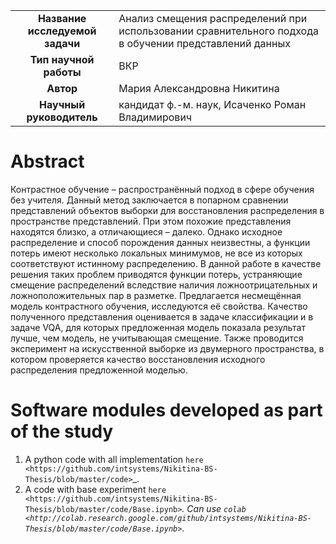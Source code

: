 <table>
    <tr>
        <td align="center"> <b> Название исследуемой задачи </b> </td>
        <td> Анализ смещения распределений при использовании сравнительного подхода в обучении представлений данных </td>
    </tr>
    <tr>
        <td align="center"> <b> Тип научной работы </b> </td>
        <td> ВКР </td>
    </tr>
    <tr>
        <td align="center"> <b> Автор </b> </td>
        <td> Мария Александровна Никитина </td>
    </tr>
    <tr>
        <td align="center"> <b> Научный руководитель </b> </td>
        <td> кандидат ф.-м. наук, Исаченко Роман Владимирович </td>
    </tr>
</table>

Abstract
========

Контрастное обучение – распространённый подход в сфере обучения без учителя. Данный метод заключается в попарном сравнении представлений объектов выборки для восстановления распределения в пространстве представлений. При этом похожие представления находятся близко, а отличающиеся – далеко. Однако исходное распределение и способ порождения данных неизвестны, а функции потерь имеют несколько локальных минимумов, не все из которых соответствуют истинному распределению. В данной работе в качестве решения таких проблем приводятся функции потерь, устраняющие смещение распределений вследствие наличия ложноотрицательных и ложноположительных пар в разметке. Предлагается несмещённая модель контрастного обучения, исследуются её свойства. Качество полученного представления оценивается в задаче классификации и в задаче VQA, для которых предложенная модель показала результат лучше, чем модель, не учитывающая смещение. Также проводится эксперимент на искусственной выборке из двумерного пространства, в котором проверяется качество восстановления исходного распределения предложенной моделью.

Software modules developed as part of the study
======================================================
1. A python code with all implementation `here <https://github.com/intsystems/Nikitina-BS-Thesis/blob/master/code>`_.
2. A code with base experiment `here <https://github.com/intsystems/Nikitina-BS-Thesis/blob/master/code/Base.ipynb>`_. Can use `colab <http://colab.research.google.com/github/intsystems/Nikitina-BS-Thesis/blob/master/code/Base.ipynb>`_.
